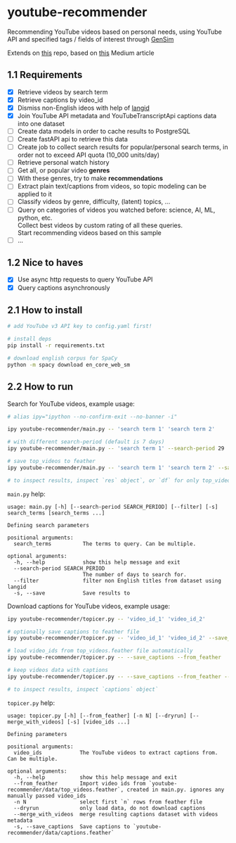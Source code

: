 # youtube-recommender

Recommending YouTube videos based on personal needs, using YouTube API and specified tags / fields of interest through [GenSim](https://radimrehurek.com/gensim/)

Extends on [this](https://github.com/chris-lovejoy/YouTube-video-finder) repo, based on [this](https://towardsdatascience.com/i-created-my-own-youtube-algorithm-to-stop-me-wasting-time-afd170f4ca3a) Medium article

## 1.1 Requirements

-   [x] Retrieve videos by search term
-   [x] Retrieve captions by video_id
-   [x] Dismiss non-English ideos with help of [langid](https://github.com/saffsd/langid.py)
-   [x] Join YouTube API metadata and YouTubeTranscriptApi captions data into one dataset
-   [ ] Create data models in order to cache results to PostgreSQL
-   [ ] Create fastAPI api to retrieve this data
-   [ ] Create job to collect search results for popular/personal search terms, in order not to exceed API quota (10_000 units/day)
-   [ ] Retrieve personal watch history
-   [ ] Get all, or popular video **genres**
-   [ ] With these genres, try to make **recommendations**
-   [ ] Extract plain text/captions from videos, so topic modeling can be applied to it
-   [ ] Classify videos by genre, difficulty, (latent) topics, ...
-   [ ] Query on categories of videos you watched before: science, AI, ML, python, etc. \
         Collect best videos by custom rating of all these queries. \
         Start recommending videos based on this sample
-   [ ] ...

## 1.2 Nice to haves

-   [x] Use async http requests to query YouTube API
-   [x] Query captions asynchronously

## 2.1 How to install

```bash
# add YouTube v3 API key to config.yaml first!

# install deps
pip install -r requirements.txt

# download english corpus for SpaCy
python -m spacy download en_core_web_sm
```

## 2.2 How to run

Search for YouTube videos, example usage:

```bash
# alias ipy="ipython --no-confirm-exit --no-banner -i"

ipy youtube-recommender/main.py -- 'search term 1' 'search term 2'

# with different search-period (default is 7 days)
ipy youtube-recommender/main.py -- 'search term 1' --search-period 29

# save top_videos to feather
ipy youtube-recommender/main.py -- 'search term 1' 'search term 2' --save

# to inspect results, inspect `res` object`, or `df` for only top_videos
```

`main.py` help:

```
usage: main.py [-h] [--search-period SEARCH_PERIOD] [--filter] [-s] search_terms [search_terms ...]

Defining search parameters

positional arguments:
  search_terms          The terms to query. Can be multiple.

optional arguments:
  -h, --help            show this help message and exit
  --search-period SEARCH_PERIOD
                        The number of days to search for.
  --filter              filter non English titles from dataset using langid
  -s, --save            Save results to
```

Download captions for YouTube videos, example usage:

```bash
ipy youtube-recommender/topicer.py -- 'video_id_1' 'video_id_2'

# optionally save captions to feather file
ipy youtube-recommender/topicer.py -- 'video_id_1' 'video_id_2' --save_captions

# load video_ids from top_videos.feather file automatically
ipy youtube-recommender/topicer.py -- --save_captions --from_feather

# keep videos data with captions
ipy youtube-recommender/topicer.py -- --save_captions --from_feather --merge_with_videos

# to inspect results, inspect `captions` object`
```

`topicer.py` help:

```
usage: topicer.py [-h] [--from_feather] [-n N] [--dryrun] [--merge_with_videos] [-s] [video_ids ...]

Defining parameters

positional arguments:
  video_ids            The YouTube videos to extract captions from. Can be multiple.

optional arguments:
  -h, --help           show this help message and exit
  --from_feather       Import video ids from `youtube-recommender/data/top_videos.feather`, created in main.py. ignores any manually passed video_ids
  -n N                 select first `n` rows from feather file
  --dryrun             only load data, do not download captions
  --merge_with_videos  merge resulting captions dataset with videos metadata
  -s, --save_captions  Save captions to `youtube-recommender/data/captions.feather`
```
